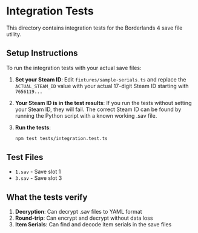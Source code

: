 # Integration Tests

This directory contains integration tests for the Borderlands 4 save file utility.

## Setup Instructions

To run the integration tests with your actual save files:

1. **Set your Steam ID**: Edit `fixtures/sample-serials.ts` and replace the `ACTUAL_STEAM_ID` value with your actual 17-digit Steam ID starting with `7656119...`

2. **Your Steam ID is in the test results**: If you run the tests without setting your Steam ID, they will fail. The correct Steam ID can be found by running the Python script with a known working .sav file.

3. **Run the tests**:
   ```bash
   npm test tests/integration.test.ts
   ```

## Test Files

- `1.sav` - Save slot 1
- `3.sav` - Save slot 3

## What the tests verify

1. **Decryption**: Can decrypt .sav files to YAML format
2. **Round-trip**: Can encrypt and decrypt without data loss
3. **Item Serials**: Can find and decode item serials in the save files
